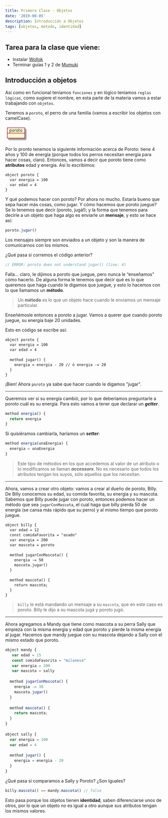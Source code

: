 ```yaml
---
title: Primera Clase - Objetos
date: '2019-08-05'
description: Introducción a Objetos
tags: [objetos, metodo, identidad]
---
```


## Tarea para la clase que viene:

- Instalar [Wollok](https://www.wollok.org/en/download/)
- Terminar guías 1 y 2 de [Mumuki](https://mumuki.io/pdep-utn/lessons/76-programacion-con-objetos-objetos-y-mensajes)

## Introducción a objetos

Así como en funcional teníamos `funciones` y en lógico teníamos `reglas lógicas`, como sugiere el nombre, en esta parte de la materia vamos a estar trabajando con `objetos`.

Tenemos a `poroto`, el perro de una familia (vamos a escribir los objetos con camelCase).

![poroto](./poroto.png 'Diagrama poroto')

Por lo pronto tenemos la siguiente información acerca de Poroto: tiene 4 años y 100 de energía (porque todos los perros necesitan energía para hacer cosas, claro). Entonces, vamos a decir que poroto tiene como **atributos** edad y energia.
Así lo escribimos:

```js{2,3}
object poroto {
  var energia = 100
  var edad = 4
}
```

Y qué podemos hacer con poroto? Por ahora no mucho. Estaría bueno que sepa hacer más cosas, como jugar. Y cómo hacemos que poroto juegue? Se lo tenemos que decir (poroto, jugá!); y la forma que tenemos para decirle a un objeto que haga algo es enviarle un **mensaje**, y esto se hace así:

```js
poroto.jugar()
```

Los mensajes siempre son enviados a un objeto y son la manera de comunicarnos con los mismos.

¿Qué pasa si corremos el código anterior?

```js
// ERROR: poroto does not understand jugar() (line: 4)
```

Falla... claro, le dijimos a poroto que juegue, pero nunca le “enseñamos” cómo hacerlo. De alguna forma le tenemos que decir qué es lo que queremos que haga cuando le digamos que juegue, y esto lo hacemos con lo que llamamos un **método**.

> Un **método** es lo que un objeto hace cuando le enviamos un mensaje particular.

Enseñémosle entonces a poroto a jugar. Vamos a querer que cuando poroto juegue, su energía baje 20 unidades.

Esto en código se escribe así:

```js{5,6,7}
object poroto {
  var energia = 100
  var edad = 4

  method jugar() {
    energia = energia - 20 // ó energia -= 20
  }
}
```

¡Bien! Ahora `poroto` ya sabe que hacer cuando le digamos "jugar".

---

Queremos ver si su energía cambió, por lo que deberíamos preguntarle a poroto cuál es su energía. Para esto vamos a tener que declarar un **_getter_**.

```js
method energia() {
  return energia
}
```

Si quisiéramos cambiarla, haríamos un **_setter_**:

```js
method energia(unaEnergia) {
  energia = unaEnergia
}
```

> Este tipo de métodos en los que accedemos al valor de un atributo o lo modificamos se llaman **_accessors_**. No es necesario que todos los atributos tengan los suyos, sólo aquellos que los necesitan.

---

Ahora, vamos a crear otro objeto: vamos a crear al dueño de poroto, Billy. De Billy conocemos su edad, su comida favorita, su energía y su mascota.
Sabemos que Billy puede jugar con poroto, entonces podemos hacer un método que sea `jugarConMascota`, el cual haga que billy pierda 50 de energía (se cansa más rápido que su perro) y al mismo tiempo que poroto juegue.

```js{7-10}
object billy {
  var edad = 12
  const comidaFavorita = "asado"
  var energia = 200
  var mascota = poroto

  method jugarConMascota() {
    energia -= 50
    mascota.jugar()
  }

  method mascota() {
    return mascota;
  }
}
```

> `billy` le está mandando un mensaje a su `mascota`, que en este caso es poroto. Billy le dijo a su mascota jugá y poroto jugó.

---

Ahora agregamos a Mandy que tiene como mascota a su perra Sally que empieza con la misma energía y edad que poroto y pierde la misma energía al jugar. Hacemos que mandy juegue con su mascota dejando a Sally con el mismo estado que poroto.

```js
object mandy {
   var edad = 15
   const comidaFavorita = "milanesa"
   var energia = 200
   var mascota = sally

  method jugarConMascota() {
    energia -= 30
    mascota.jugar()
  }

  method mascota() {
    return mascota;
  }
}

object sally {
  var energia = 100
  var edad = 4

  method jugar() {
    energia = energia - 20
  }
}
```

¿Qué pasa si comparamos a Sally y Poroto? ¿Son Iguales?

```js
billy.mascota() == mandy.mascota() // false
```

Esto pasa porque los objetos tienen **identidad**, saben diferenciarse unos de otros, por lo que un objeto no es igual a otro aunque sus atributos tengan los mismos valores.
